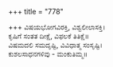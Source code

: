 +++
title = "778"

+++
ವಿಷಯಭೋಗವಿರಕ್ತಿ, ವಿಶ್ವಲೀಲಾಸಕ್ತಿ।  
ಕೃಷಿಗೆ ಸಂತತ ದೀಕ್ಷೆ, ವಿಫಲಕೆ ತಿತಿಕ್ಷೆ॥  
ವಿಷಮದಲಿ ಸಮದೃಷ್ಟಿ, ವಿವಿಧಾತ್ಮ ಸಂಸೃಷ್ಟಿ।  
ಕುಶಲಸಾಧನಗಳಿವು - ಮಂಕುತಿಮ್ಮ॥  
